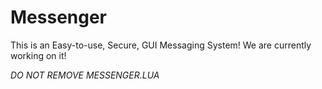 # Messenger

This is an Easy-to-use, Secure, GUI Messaging System! We are currently working on it!

*DO NOT REMOVE MESSENGER.LUA*
